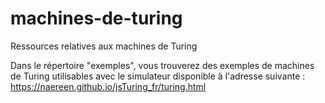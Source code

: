 # machines-de-turing
Ressources relatives aux machines de Turing

Dans le répertoire "exemples", vous trouverez des exemples de machines de Turing utilisables avec le simulateur disponible à l'adresse suivante : https://naereen.github.io/jsTuring_fr/turing.html
